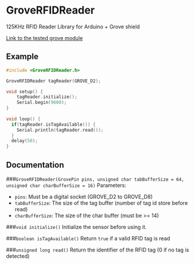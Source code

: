 # GroveRFIDReader
125KHz RFID Reader Library for Arduino + Grove shield

[Link to the tested grove module](http://wiki.seeed.cc/Grove-125KHz_RFID_Reader/)

## Example
```c++
#include <GroveRFIDReader.h>

GroveRFIDReader tagReader(GROVE_D2);

void setup() {
    tagReader.initialize();
    Serial.begin(9600);
}
 
void loop() {
  if(tagReader.isTagAvailable()) {
    Serial.println(tagReader.read());
  }
  delay(50);
}
```

## Documentation
###`GroveRFIDReader(GrovePin pins, unsigned char tabBufferSize = 64, unsigned char charBufferSize = 16)`
Parameters:
- `pins`: Must be a digital socket (GROVE_D2 to GROVE_D8)
- `tabBufferSize`: The size of the tag buffer (number of tag id store before read)
- `charBufferSize`: The size of the char buffer (must be >= 14)

###`void initialize()`
Initialize the sensor before using it.

###`boolean isTagAvailable()`
Return `true` if a valid RFID tag is read

###`unsigned long read()`
Return the identifier of the RFID tag (0 if no tag is detected)